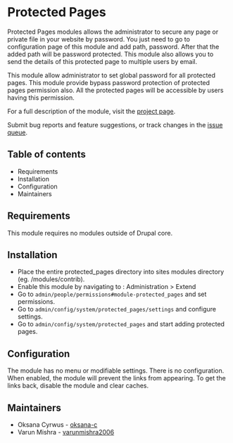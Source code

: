 # Protected Pages

Protected Pages modules allows the administrator to secure any page or
private file in your website by password. You just need to go to
configuration page of this module and add path, password. After that the
added path will be password protected. This module also allows you to send
the details of this protected page to multiple users by email.

This module allow administrator to set global password for all protected
pages. This module provide bypass password protection of protected pages
permission also. All the protected pages will be accessible by users having
this permission.

For a full description of the module, visit the
[project page](https://www.drupal.org/project/protected_pages).

Submit bug reports and feature suggestions, or track changes in the
[issue queue](https://www.drupal.org/project/issues/protected_pages).

## Table of contents

- Requirements
- Installation
- Configuration
- Maintainers

## Requirements

This module requires no modules outside of Drupal core.

## Installation

- Place the entire protected_pages directory into sites modules directory (eg.
/modules/contrib).
- Enable this module by navigating to : Administration > Extend
- Go to `admin/people/permissions#module-protected_pages` and set permissions.
- Go to `admin/config/system/protected_pages/settings` and configure settings.
- Go to `admin/config/system/protected_pages` and start adding protected pages.

## Configuration

The module has no menu or modifiable settings. There is no configuration. When
enabled, the module will prevent the links from appearing. To get the links
back, disable the module and clear caches.

## Maintainers

- Oksana Cyrwus - [oksana-c](https://www.drupal.org/u/oksana-c)
- Varun Mishra - [varunmishra2006](https://www.drupal.org/u/varunmishra2006)
